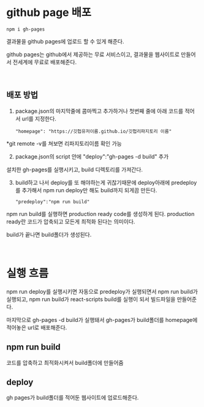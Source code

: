 # github page 배포

    npm i gh-pages

결과물을 github pages에 업로드 할 수 있게 해준다.

github pages는 github에서 제공하는 무료 서비스이고, 결과물을 웹사이트로 만들어서 전세계에 무료로 배포해준다.

<br/>

## 배포 방법

1.  package.json의 마지막줄에 콤마찍고 추가하거나 첫번째 줄에 아래 코드를 적어서 url를 지정한다.

        "homepage": "https://깃헙유저이름.github.io/깃헙리파지토리 이름"

\*git remote -v를 쳐보면 리파지토리이름 확인 가능

2.  package.json의 script 안에
    "deploy":"gh-pages -d build" 추가

설치한 gh-pages를 실행시키고, build 디렉토리를 가져간다.

3.  build하고 나서 deploy를 또 해야하는게 귀찮기때문에 deploy아래에 predeploy를 추가해서 npm run deploy만 해도 build까지 되게끔 만든다.

        "predeploy":"npm run build"

npm run build를 실행하면 production ready code를 생성하게 된다.
production ready란 코드가 압축되고 모든게 최적화 된다는 의미이다.

build가 끝나면 build폴더가 생성된다.

<br/>

# 실행 흐름

npm run deploy를 실행시키면 자동으로 predeploy가 실행되면서 npm run build가 실행되고, npm run build가 react-scripts build를 실행이 되서 빌드파일을 만들어준다.

마지막으로 gh-pages -d build가 실행돼서 gh-pages가 build폴더를 homepage에 적어놓은 url로 배포해준다.

## npm run build

코드를 압축하고 최적화시켜서 build폴더에 만들어줌

## deploy

gh pages가 build폴더를 적어둔 웹사이트에 업로드해준다.
